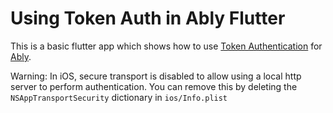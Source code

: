 # Using Token Auth in Ably Flutter 

This is a basic flutter app which shows how to use [Token Authentication](https://ably.com/documentation/core-features/authentication#token-authentication) for [Ably](https://ably.com).

Warning: In iOS, secure transport is disabled to allow using a local http server to perform authentication. You can remove this by deleting the `NSAppTransportSecurity` dictionary in `ios/Info.plist`